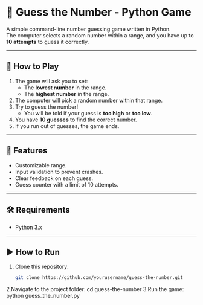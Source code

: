 # 🎯 Guess the Number - Python Game

A simple command-line number guessing game written in Python.  
The computer selects a random number within a range, and you have up to **10 attempts** to guess it correctly.

---

## 📜 How to Play
1. The game will ask you to set:
   - The **lowest number** in the range.
   - The **highest number** in the range.
2. The computer will pick a random number within that range.
3. Try to guess the number!  
   - You will be told if your guess is **too high** or **too low**.
4. You have **10 guesses** to find the correct number.
5. If you run out of guesses, the game ends.

---

## 🚀 Features
- Customizable range.
- Input validation to prevent crashes.
- Clear feedback on each guess.
- Guess counter with a limit of 10 attempts.

---

## 🛠 Requirements
- Python 3.x

---

## ▶️ How to Run
1. Clone this repository:
   ```bash
   git clone https://github.com/yourusername/guess-the-number.git
2.Navigate to the project folder:
  cd guess-the-number
3.Run the game:
  python guess_the_number.py
